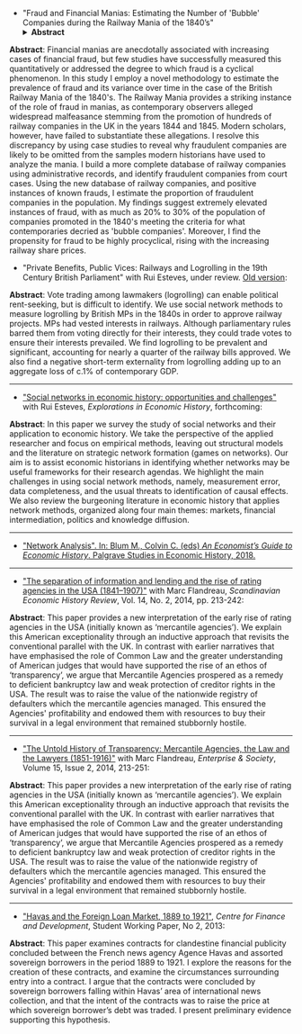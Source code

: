 
+ "Fraud and Financial Manias: Estimating the Number of 'Bubble' Companies during the Railway Mania of the 1840’s" <details> <summary> __Abstract__ </summary>

__Abstract__: Financial manias are anecdotally associated with increasing cases of financial fraud, but few studies have successfully measured this quantitatively or addressed the degree to which fraud is a cyclical phenomenon. In this study I employ a novel methodology to estimate the prevalence of fraud and its variance over time in the case of the British Railway Mania of the 1840's. The Railway Mania provides a striking instance of the role of fraud in manias, as contemporary observers alleged widespread malfeasance stemming from the promotion of hundreds of railway companies in the UK in the years 1844 and 1845. Modern scholars, however, have failed to substantiate these allegations. I resolve this discrepancy by using case studies to reveal why fraudulent companies are likely to be omitted from the samples modern historians have used to analyze the mania. I build a more complete database of railway companies using administrative records, and identify fraudulent companies from court cases. Using the new database of railway companies, and positive instances of known frauds, I estimate the proportion of fraudulent companies in the population. My findings suggest extremely elevated instances of fraud, with as much as 20% to 30% of the population of companies promoted in the 1840's meeting the criteria for what contemporaries decried as 'bubble companies'. Moreover, I find the propensity for fraud to be highly procyclical, rising with the increasing railway share prices.
</details>

+ "Private Benefits, Public Vices: Railways and Logrolling in the 19th Century British Parliament" with Rui Esteves, under review. [Old version](http://cepr.org/active/publications/discussion_papers/dp.php?dpno=12182):

__Abstract__: Vote trading among lawmakers (logrolling) can enable political rent-seeking, but is difficult to identify. We use social network methods to measure logrolling by British MPs in the 1840s in order to approve railway projects. MPs had vested interests in railways. Although parliamentary rules barred them from voting directly for their interests, they could trade votes to ensure their interests prevailed. We find logrolling to be prevalent and significant, accounting for nearly a quarter of the railway bills approved. We also find a negative short-term externality from logrolling adding up to an aggregate loss of c.1% of contemporary GDP.

---

+ ["Social networks in economic history: opportunities and challenges"](https://doi.org/10.1016/j.eeh.2019.101299) with Rui Esteves, *Explorations in Economic History*, forthcoming:

__Abstract__: In this paper we survey the study of social networks and their application to economic history. We take the perspective of the applied researcher and focus on empirical methods, leaving out structural models and the literature on strategic network formation (games on networks). Our aim is to assist economic historians in identifying whether networks may be useful frameworks for their research agendas. We highlight the main challenges in using social network methods, namely, measurement error, data completeness, and the usual threats to identification of causal effects. We also review the burgeoning literature in economic history that applies network methods, organized along four main themes: markets, financial intermediation, politics and knowledge diffusion.

---

+ ["Network Analysis". In: Blum M., Colvin C. (eds) *An Economist’s Guide to Economic History*. Palgrave Studies in Economic History, 2018.](https://doi.org/10.1007/978-3-319-96568-0_50)

--- 

+ ["The separation of information and lending and the rise of rating agencies in the USA (1841–1907)"](http://dx.doi.org/10.1080/03585522.2014.950602) with Marc Flandreau, *Scandinavian Economic History Review*, Vol. 14, No. 2, 2014, pp. 213-242:

__Abstract__: This paper provides a new interpretation of the early rise of rating agencies in the USA (initially known as ‘mercantile agencies’). We explain this American exceptionality through an inductive approach that revisits the conventional parallel with the UK. In contrast with earlier narratives that have emphasised the role of Common Law and the greater understanding of American judges that would have supported the rise of an ethos of ‘transparency’, we argue that Mercantile Agencies prospered as a remedy to deficient bankruptcy law and weak protection of creditor rights in the USA. The result was to raise the value of the nationwide registry of defaulters which the mercantile agencies managed. This ensured the Agencies' profitability and endowed them with resources to buy their survival in a legal environment that remained stubbornly hostile.

---

+ ["The Untold History of Transparency: Mercantile Agencies, the Law and the Lawyers (1851-1916)"](https://www.cambridge.org/core/journals/enterprise-and-society/article/the-untold-history-of-transparency-mercantile-agencies-the-law-and-the-lawyers-18511916/034BE63864183716108D6A61D34AB010) with Marc Flandreau, *Enterprise & Society*, Volume 15, Issue 2, 2014, 213-251:

__Abstract__: This paper provides a new interpretation of the early rise of rating agencies in the USA (initially known as ‘mercantile agencies’). We explain this American exceptionality through an inductive approach that revisits the conventional parallel with the UK. In contrast with earlier narratives that have emphasised the role of Common Law and the greater understanding of American judges that would have supported the rise of an ethos of ‘transparency’, we argue that Mercantile Agencies prospered as a remedy to deficient bankruptcy law and weak protection of creditor rights in the USA. The result was to raise the value of the nationwide registry of defaulters which the mercantile agencies managed. This ensured the Agencies' profitability and endowed them with resources to buy their survival in a legal environment that remained stubbornly hostile.

---

+ ["Havas and the Foreign Loan Market, 1889 to 1921"](http://repository.graduateinstitute.ch/record/16597/files/CFD%20SWP%2002-2013.pdf), *Centre for Finance and Development*, Student Working Paper, No 2, 2013:

__Abstract__: This paper examines contracts for clandestine financial publicity concluded between the French news agency Agence Havas and assorted sovereign borrowers in the period 1889 to 1921.  I explore the reasons for the creation of these contracts, and examine the circumstances surrounding entry into a contract.  I argue that the contracts were concluded by sovereign borrowers falling within Havas’ area of international news collection, and that the intent of the contracts was to raise the price at which sovereign borrower’s debt was traded.  I present preliminary evidence supporting this hypothesis.